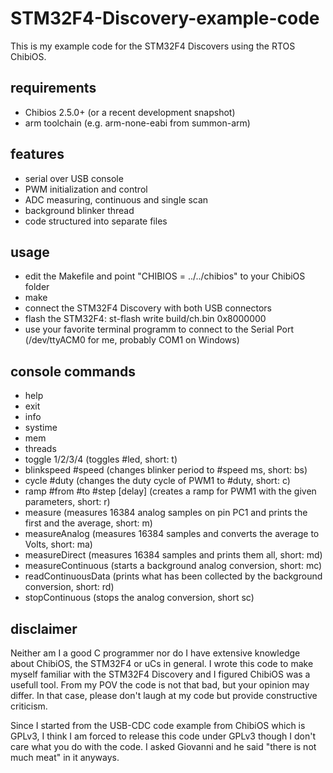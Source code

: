 STM32F4-Discovery-example-code
==============================

This is my example code for the STM32F4 Discovers using the RTOS ChibiOS.

requirements
------------
* Chibios 2.5.0+ (or a recent development snapshot)
* arm toolchain (e.g. arm-none-eabi from summon-arm)

features
--------
* serial over USB console
* PWM initialization and control
* ADC measuring, continuous and single scan
* background blinker thread
* code structured into separate files

usage
-----
* edit the Makefile and point "CHIBIOS = ../../chibios" to your ChibiOS folder
* make
* connect the STM32F4 Discovery with both USB connectors
* flash the STM32F4: st-flash write build/ch.bin 0x8000000
* use your favorite terminal programm to connect to the Serial Port (/dev/ttyACM0 for me, probably COM1 on Windows)

console commands
----------------
* help
* exit
* info
* systime
* mem
* threads
* toggle 1/2/3/4 (toggles #led, short: t)
* blinkspeed #speed (changes blinker period to #speed ms, short: bs)
* cycle #duty (changes the duty cycle of PWM1 to #duty, short: c)
* ramp #from #to #step [delay] (creates a ramp for PWM1 with the given parameters, short: r)
* measure (measures 16384 analog samples on pin PC1 and prints the first and the average, short: m)
* measureAnalog (measures 16384 samples and converts the average to Volts, short: ma)
* measureDirect (measures 16384 samples and prints them all, short: md)
* measureContinuous (starts a background analog conversion, short: mc)
* readContinuousData (prints what has been collected by the background conversion, short: rd)
* stopContinuous (stops the analog conversion, short sc)





disclaimer
----------
Neither am I a good C programmer nor do I have extensive knowledge about 
ChibiOS, the STM32F4 or uCs in general. I wrote this code to make myself
familiar with the STM32F4 Discovery and I figured ChibiOS was a usefull tool.
From my POV the code is not that bad, but your opinion may differ. In
that case, please don't laugh at my code but provide constructive criticism.

Since I started from the USB-CDC code example from ChibiOS which is GPLv3,
I think I am forced to release this code under GPLv3 though I don't care what you do
with the code. I asked Giovanni and he said "there is not much meat" in it anyways.

